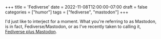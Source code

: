 +++
title = 'Fediverse'
date = 2022-11-08T12:00:00-07:00
draft = false
categories = ["humor"]
tags = ["fediverse", "mastodon"]
+++

I'd just like to interject for a moment. What you're referring to as Mastodon, is in fact, Fediverse/Mastodon, or as I've recently taken to calling it, [Fediverse plus Mastodon](https://gnu.malted.dev/).